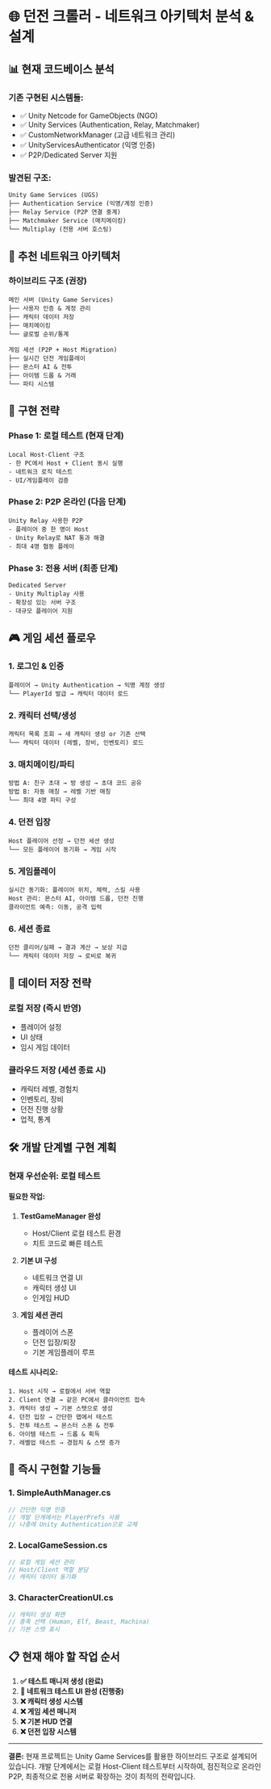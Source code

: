 # 🌐 던전 크롤러 - 네트워크 아키텍처 분석 & 설계

## 📊 **현재 코드베이스 분석**

### **기존 구현된 시스템들:**
- ✅ Unity Netcode for GameObjects (NGO)
- ✅ Unity Services (Authentication, Relay, Matchmaker)
- ✅ CustomNetworkManager (고급 네트워크 관리)
- ✅ UnityServicesAuthenticator (익명 인증)
- ✅ P2P/Dedicated Server 지원

### **발견된 구조:**
```
Unity Game Services (UGS)
├── Authentication Service (익명/계정 인증)
├── Relay Service (P2P 연결 중계)
├── Matchmaker Service (매치메이킹)
└── Multiplay (전용 서버 호스팅)
```

## 🎯 **추천 네트워크 아키텍처**

### **하이브리드 구조 (권장)**
```
메인 서버 (Unity Game Services)
├── 사용자 인증 & 계정 관리
├── 캐릭터 데이터 저장
├── 매치메이킹
└── 글로벌 순위/통계

게임 세션 (P2P + Host Migration)
├── 실시간 던전 게임플레이
├── 몬스터 AI & 전투
├── 아이템 드롭 & 거래
└── 파티 시스템
```

## 🔧 **구현 전략**

### **Phase 1: 로컬 테스트 (현재 단계)**
```
Local Host-Client 구조
- 한 PC에서 Host + Client 동시 실행
- 네트워크 로직 테스트
- UI/게임플레이 검증
```

### **Phase 2: P2P 온라인 (다음 단계)**
```
Unity Relay 사용한 P2P
- 플레이어 중 한 명이 Host
- Unity Relay로 NAT 통과 해결
- 최대 4명 협동 플레이
```

### **Phase 3: 전용 서버 (최종 단계)**
```
Dedicated Server
- Unity Multiplay 사용
- 확장성 있는 서버 구조
- 대규모 플레이어 지원
```

## 🎮 **게임 세션 플로우**

### **1. 로그인 & 인증**
```
플레이어 → Unity Authentication → 익명 계정 생성
└── PlayerId 발급 → 캐릭터 데이터 로드
```

### **2. 캐릭터 선택/생성**
```
캐릭터 목록 조회 → 새 캐릭터 생성 or 기존 선택
└── 캐릭터 데이터 (레벨, 장비, 인벤토리) 로드
```

### **3. 매치메이킹/파티**
```
방법 A: 친구 초대 → 방 생성 → 초대 코드 공유
방법 B: 자동 매칭 → 레벨 기반 매칭
└── 최대 4명 파티 구성
```

### **4. 던전 입장**
```
Host 플레이어 선정 → 던전 세션 생성
└── 모든 플레이어 동기화 → 게임 시작
```

### **5. 게임플레이**
```
실시간 동기화: 플레이어 위치, 체력, 스킬 사용
Host 관리: 몬스터 AI, 아이템 드롭, 던전 진행
클라이언트 예측: 이동, 공격 입력
```

### **6. 세션 종료**
```
던전 클리어/실패 → 결과 계산 → 보상 지급
└── 캐릭터 데이터 저장 → 로비로 복귀
```

## 💾 **데이터 저장 전략**

### **로컬 저장 (즉시 반영)**
- 플레이어 설정
- UI 상태
- 임시 게임 데이터

### **클라우드 저장 (세션 종료 시)**
- 캐릭터 레벨, 경험치
- 인벤토리, 장비
- 던전 진행 상황
- 업적, 통계

## 🛠️ **개발 단계별 구현 계획**

### **현재 우선순위: 로컬 테스트**

#### **필요한 작업:**
1. **TestGameManager 완성**
   - Host/Client 로컬 테스트 환경
   - 치트 코드로 빠른 테스트

2. **기본 UI 구성**
   - 네트워크 연결 UI
   - 캐릭터 생성 UI
   - 인게임 HUD

3. **게임 세션 관리**
   - 플레이어 스폰
   - 던전 입장/퇴장
   - 기본 게임플레이 루프

#### **테스트 시나리오:**
```
1. Host 시작 → 로컬에서 서버 역할
2. Client 연결 → 같은 PC에서 클라이언트 접속
3. 캐릭터 생성 → 기본 스탯으로 생성
4. 던전 입장 → 간단한 맵에서 테스트
5. 전투 테스트 → 몬스터 스폰 & 전투
6. 아이템 테스트 → 드롭 & 획득
7. 레벨업 테스트 → 경험치 & 스탯 증가
```

## 🚀 **즉시 구현할 기능들**

### **1. SimpleAuthManager.cs**
```csharp
// 간단한 익명 인증
// 개발 단계에서는 PlayerPrefs 사용
// 나중에 Unity Authentication으로 교체
```

### **2. LocalGameSession.cs**
```csharp
// 로컬 게임 세션 관리
// Host/Client 역할 분담
// 캐릭터 데이터 동기화
```

### **3. CharacterCreationUI.cs**
```csharp
// 캐릭터 생성 화면
// 종족 선택 (Human, Elf, Beast, Machina)
// 기본 스탯 표시
```

## 📋 **현재 해야 할 작업 순서**

1. **✅ 테스트 매니저 생성 (완료)**
2. **🔄 네트워크 테스트 UI 완성 (진행중)**
3. **❌ 캐릭터 생성 시스템**
4. **❌ 게임 세션 매니저**
5. **❌ 기본 HUD 연결**
6. **❌ 던전 입장 시스템**

---

**결론:** 현재 프로젝트는 Unity Game Services를 활용한 하이브리드 구조로 설계되어 있습니다. 개발 단계에서는 로컬 Host-Client 테스트부터 시작하여, 점진적으로 온라인 P2P, 최종적으로 전용 서버로 확장하는 것이 최적의 전략입니다.